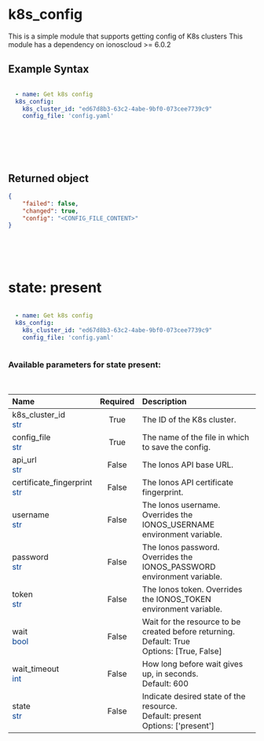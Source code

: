 # k8s_config

This is a simple module that supports getting config of K8s clusters This module has a dependency on ionoscloud &gt;= 6.0.2

## Example Syntax


```yaml

  - name: Get k8s config
  k8s_config:
    k8s_cluster_id: "ed67d8b3-63c2-4abe-9bf0-073cee7739c9"
    config_file: 'config.yaml'
  
```

&nbsp;

&nbsp;
## Returned object
```json
{
    "failed": false,
    "changed": true,
    "config": "<CONFIG_FILE_CONTENT>"
}

```

&nbsp;

&nbsp;

# state: **present**
```yaml
  
  - name: Get k8s config
  k8s_config:
    k8s_cluster_id: "ed67d8b3-63c2-4abe-9bf0-073cee7739c9"
    config_file: 'config.yaml'
  
```
### Available parameters for state **present**:
&nbsp;

  | Name | Required | Description |
  | :--- | :---: | :--- |
  | k8s_cluster_id<br /><span style="color:#003d8f">str</span> | True | The ID of the K8s cluster. |
  | config_file<br /><span style="color:#003d8f">str</span> | True | The name of the file in which to save the config. |
  | api_url<br /><span style="color:#003d8f">str</span> | False | The Ionos API base URL. |
  | certificate_fingerprint<br /><span style="color:#003d8f">str</span> | False | The Ionos API certificate fingerprint. |
  | username<br /><span style="color:#003d8f">str</span> | False | The Ionos username. Overrides the IONOS_USERNAME environment variable. |
  | password<br /><span style="color:#003d8f">str</span> | False | The Ionos password. Overrides the IONOS_PASSWORD environment variable. |
  | token<br /><span style="color:#003d8f">str</span> | False | The Ionos token. Overrides the IONOS_TOKEN environment variable. |
  | wait<br /><span style="color:#003d8f">bool</span> | False | Wait for the resource to be created before returning.<br />Default: True<br />Options: [True, False] |
  | wait_timeout<br /><span style="color:#003d8f">int</span> | False | How long before wait gives up, in seconds.<br />Default: 600 |
  | state<br /><span style="color:#003d8f">str</span> | False | Indicate desired state of the resource.<br />Default: present<br />Options: ['present'] |

&nbsp;

&nbsp;
